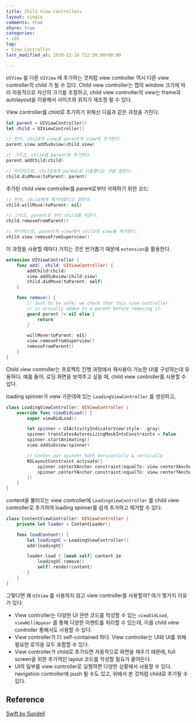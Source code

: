 ```yaml
---
title: Child View Controllers
layout: single
comments: true
share: true
categories: 
- iOS
tag:
- View Controller
last_modified_at: 2020-12-16 T22:50:00+08:00

---
```


`UIView` 를 다른 `UIView` 에 추가하는 것처럼 view controller 역시 다른 view controller의 child 가 될 수 있다.  Child view controller는 앱의 window 크기에 따라 자동적으로 자신의 크기를 조절하고, child view controller의 view는 frame과 autolayout을 이용해서 사이즈와 위치가 재조정 될 수 있다.

View controller를 child로 추가하기 위해선 다음과 같은 과정을 거친다.

```swift
let parent = UIViewController()
let child = UIViewController()

// 먼저, child의 view를 parent의 view에 추가한다.
parent.view.addSubview(child.view)

// 그리고, chlid를 parent에 추가한다.
parent.addChild(child)

// 마지막으로, child에게 parent로 이동했다는 것을 알린다.
child.didMove(toParent: parent)
```


추가된 child view controller를 parent로부터 삭제하기 위한 코드:

```swift
// 먼저, child에게 제거되었다고 알린다.
child.willMove(toParent: nil)

// 그리고, parent로 부터 child를 지운다. 
child.removeFromParent()

// 마지막으로, parent의 view에서 child의 view를 제거한다.
child.view.removeFromSuperview()
```


이 과정을 사용할 때마다 거치는 것은 번거롭기 때문에 `extension`을 활용한다.

```swift
extension UIViewController {
    func add(_ child: UIViewController) {
        addChild(child)
        view.addSubview(child.view)
        child.didMove(toParent: self)
    }

    func remove() {
        // Just to be safe, we check that this view controller
        // is actually added to a parent before removing it.
        guard parent != nil else {
            return
        }

        willMove(toParent: nil)
        view.removeFromSuperview()
        removeFromParent()
    }
}
```


Child view controller는 프로젝트 진행 과정에서 재사용이 가능한 UI를 구성하는데 유용하다. 예를 들어, 로딩 화면을 보여주고 싶을 때, child view controller를 사용할 수 있다.

loading spinner가 view 가운데에 있는 `LoadingViewController` 를 생성하고,

```swift
class LoadingViewController: UIViewController {
    override func viewDidLoad() {
        super.viewDidLoad()

        let spinner = UIActivityIndicatorView(style: .gray)
        spinner.translatesAutoresizingMaskIntoConstraints = false
        spinner.startAnimating()
        view.addSubview(spinner)

        // Center our spinner both horizontally & vertically
        NSLayoutConstraint.activate([
            spinner.centerXAnchor.constraint(equalTo: view.centerXAnchor),
            spinner.centerYAnchor.constraint(equalTo: view.centerYAnchor)
        ])
    }
}
```


content을 불러오는 view controller에 `LoadingViewController` 를 child view controller로 추가하여 loading spinner를 쉽게 추가하고 제거할 수 있다.

```swift
class ContentViewController: UIViewController {
    private let loader = ContentLoader()

    func loadContent() {
        let loadingVC = LoadingViewController()
        add(loadingVC)

        loader.load { [weak self] content in
            loadingVC.remove()
            self?.render(content)
        }
    }
}
```



그렇다면 왜 `UIView` 를 사용하지 않고 view controller를 사용할까? 여기 몇가지 이유가 있다:

- View controller는 다양한 UI 관련 코드를 작성할 수 있는  `viewDidLoad`,  `viewWillAppear` 를 통해 다양한 이벤트를 처리할 수 있는데, 이를 child view controller 통해서도 사용할 수 있다.
- View controller가 더 self-contained 하다. View controller는 UI와 UI를 위해 필요한 로직을 모두 포함할 수 있다.
- View controller가 child로 추가되면 자동적으로 화면을 채우기 때문에, full screen을 위한 추가적인 layout 코드를 작성할 필요가 줄어든다.
- UI의 일부를 view controller로 실행하면 다양한 상황에서 사용할 수 있다. navigation controller에 push 될 수도 있고, 위에서 본 것처럼 child로 추가될 수 있다.


## Reference
[Swift by Sundell](https://www.swiftbysundell.com/basics/child-view-controllers/)
